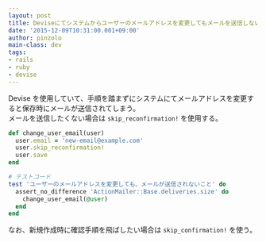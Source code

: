 ```yaml
---
layout: post
title: Deviseにてシステムからユーザーのメールアドレスを変更してもメールを送信しない
date: '2015-12-09T10:31:00.001+09:00'
author: pinzolo
main-class: dev
tags:
- rails
- ruby
- devise
---
```


Devise を使用していて、手順を踏まずにシステムにてメールアドレスを変更すると保存時にメールが送信されてしまう。  
メールを送信したくない場合は `skip_reconfirmation!` を使用する。

```ruby
def change_user_email(user)
  user.email = 'new-email@example.com'
  user.skip_reconfirmation!
  user.save
end

# テストコード
test 'ユーザーのメールアドレスを変更しても、メールが送信されないこと' do
  assert_no_difference 'ActionMailer::Base.deliveries.size' do
    change_user_email(@user)
  end
end
```

なお、新規作成時に確認手順を飛ばしたい場合は `skip_confirmation!` を使う。
